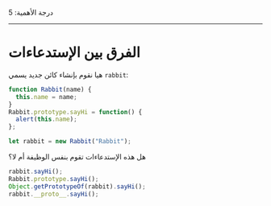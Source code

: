 درجة الأهمية: 5

---

# الفرق بين الإستدعاءات

هيا نقوم بإنشاء كائن جديد يسمي `rabbit`:

```js
function Rabbit(name) {
  this.name = name;
}
Rabbit.prototype.sayHi = function() {
  alert(this.name);
};

let rabbit = new Rabbit("Rabbit");
```

هل هذه الإستدعاءات تقوم بنفس الوظيفة أم لا؟

```js
rabbit.sayHi();
Rabbit.prototype.sayHi();
Object.getPrototypeOf(rabbit).sayHi();
rabbit.__proto__.sayHi();
```
